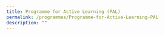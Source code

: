 ```yaml
---
title: Programme for Active Learning (PAL)
permalink: /programmes/Programme-for-Active-Learning-PAL
description: ""
---
```


